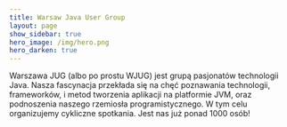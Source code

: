 ```yaml
---
title: Warsaw Java User Group
layout: page
show_sidebar: true
hero_image: /img/hero.png
hero_darken: true
---
```


Warszawa JUG (albo po prostu WJUG) jest grupą pasjonatów technologii Java. Nasza fascynacja przekłada się na chęć poznawania technologii, frameworków, i metod tworzenia aplikacji na platformie JVM, oraz podnoszenia naszego rzemiosła programistycznego. W tym celu organizujemy cykliczne spotkania. Jest nas już ponad 1000 osób!
